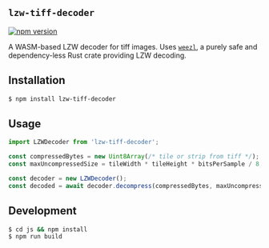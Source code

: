 ## `lzw-tiff-decoder`
[![npm version](https://badge.fury.io/js/lzw-tiff-decoder.svg)](https://badge.fury.io/js/lzw-tiff-decoder)

A WASM-based LZW decoder for tiff images. Uses [`weezl`](https://github.com/image-rs/lzw), a 
purely safe and dependency-less Rust crate providing LZW decoding.

## Installation

```bash
$ npm install lzw-tiff-decoder
```

## Usage

```javascript
import LZWDecoder from 'lzw-tiff-decoder';

const compressedBytes = new Uint8Array(/* tile or strip from tiff */);
const maxUncompressedSize = tileWidth * tileHeight * bitsPerSample / 8;

const decoder = new LZWDecoder();
const decoded = await decoder.decompress(compressedBytes, maxUncompressedSize);
```

## Development

```bash
$ cd js && npm install
$ npm run build
```
